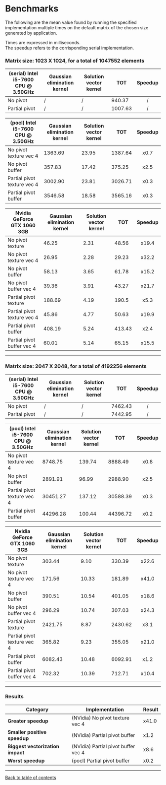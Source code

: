 # Benchmarks

The following are the mean value found by running the specified implementation multiple times on the default matrix of the chosen size generated by application.

Times are expressed in milliseconds.  
The speedup refers to the corrisponding serial implementation.

### **Matrix size:** 1023 X 1024, for a total of 1047552 elements

| (serial) Intel i5-7600 CPU @ 3.50GHz | Gaussian elimination kernel | Solution vector kernel | TOT | Speedup |
| - | - | - | - | :-: |
| No pivot | / | / | 940.37 | / |
| Partial pivot | / | / | 1007.63 | / |

| (pocl) Intel i5-7600 CPU @ 3.50GHz | Gaussian elimination kernel | Solution vector kernel | TOT | Speedup |
| - | - | - | - | :-: |
| No pivot texture vec 4 | 1363.69 | 23.95 | 1387.64 | x0.7 |
| No pivot buffer | 357.83 | 17.42 | 375.25 | x2.5 |
| Partial pivot texture vec 4 | 3002.90 | 23.81 | 3026.71 | x0.3 |
| Partial pivot buffer | 3546.58 | 18.58 | 3565.16 | x0.3 |

| Nvidia GeForce GTX 1060 3GB | Gaussian elimination kernel | Solution vector kernel | TOT | Speedup |
| - | - | - | - | :-: |
| No pivot texture | 46.25 | 2.31 | 48.56 | x19.4 |
| No pivot texture vec 4 | 26.95 | 2.28 | 29.23 | x32.2 |
| No pivot buffer | 58.13 | 3.65 | 61.78 | x15.2 |
| No pivot buffer vec 4 | 39.36 | 3.91 | 43.27 | x21.7 |
| Partial pivot texture | 188.69 | 4.19 | 190.5 | x5.3 |
| Partial pivot texture vec 4 | 45.86 | 4.77 | 50.63 | x19.9 |
| Partial pivot buffer | 408.19 | 5.24 | 413.43 | x2.4 |
| Partial pivot buffer vec 4 | 60.01 | 5.14 | 65.15 | x15.5 |

---

### **Matrix size:** 2047 X 2048, for a total of 4192256 elements

| (serial) Intel i5-7600 CPU @ 3.50GHz | Gaussian elimination kernel | Solution vector kernel | TOT | Speedup |
| - | - | - | - | :-: |
| No pivot | / | / | 7462.43 | / |
| Parital pivot | / | / | 7442.95 | / |

| (pocl) Intel i5-7600 CPU @ 3.50GHz | Gaussian elimination kernel | Solution vector kernel | TOT | Speedup |
| - | - | - | - | :-: |
| No pivot texture vec 4 | 8748.75 | 139.74 | 8888.49 | x0.8 |
| No pivot buffer | 2891.91 | 96.99 | 2988.90 | x2.5 |
| Partial pivot texture vec 4 | 30451.27 | 137.12 | 30588.39 | x0.3 |
| Partial pivot buffer | 44296.28 | 100.44 | 44396.72 | x0.2 |

| Nvidia GeForce GTX 1060 3GB | Gaussian elimination kernel | Solution vector kernel | TOT | Speedup |
| - | - | - | - | :-: |
| No pivot texture | 303.44 | 9.10 | 330.39 | x22.6 |
| No pivot texture vec 4 | 171.56 | 10.33 | 181.89 | x41.0 |
| No pivot buffer | 390.51 | 10.54 | 401.05 | x18.6 |
| No pivot buffer vec 4 | 296.29 | 10.74 | 307.03 | x24.3 |
| Partial pivot texture | 2421.75 | 8.87 | 2430.62 | x3.1 |
| Partial pivot texture vec 4 | 365.82 | 9.23 | 355.05 | x21.0 |
| Partial pivot buffer | 6082.43 | 10.48 | 6092.91 | x1.2 |
| Partial pivot buffer vec 4 | 702.32 | 10.39 | 712.71 | x10.4 |

---

### **Results**

| Category | Implementation | Result |
| - | - | - |
| **Greater speedup** | (NVidia) No pivot texture vec 4 | x41.0 |
| **Smaller positive speedup** | (NVidia) Partial pivot buffer | x1.2 |
| **Biggest vectorization impact** | (NVidia) Partial pivot buffer vec 4 | x8.6 |
| **Worst speedup** | (pocl) Partial pivot buffer | x0.2 |

---

[Back to table of contents](Table-of-contents.md)